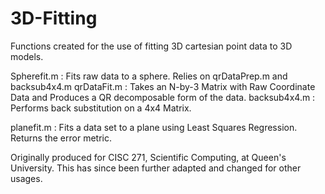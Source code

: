 # 3D-Fitting
Functions created for the use of fitting 3D cartesian point data to 3D models. 

Spherefit.m : Fits raw data to a sphere. Relies on qrDataPrep.m and backsub4x4.m
qrDataFit.m : Takes an N-by-3 Matrix with Raw Coordinate Data and Produces a QR decomposable form of the data. 
backsub4x4.m : Performs back substitution on a 4x4 Matrix. 

planefit.m : Fits a data set to a plane using Least Squares Regression. Returns the error metric.

Originally produced for CISC 271, Scientific Computing, at Queen's University. This has since been further adapted and changed for other usages.
